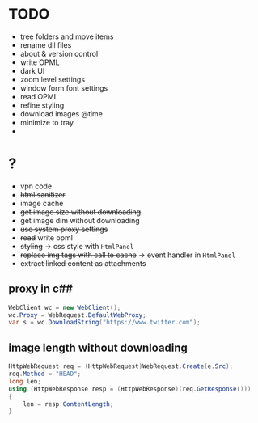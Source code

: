 # TODO

- tree folders and move items
- rename dll files
- about & version control
- write OPML
- dark UI
- zoom level settings
- window form font settings
- read OPML
- refine styling
- download images @time
- minimize to tray
- ​



# ?

- vpn code
- ~~html sanitizer~~
- image cache
- ~~get image size without downloading~~
- get image dim without downloading
- ~~use system proxy settings~~
- ~~read~~ write opml
- ~~styling~~ -> css style with `HtmlPanel`
- ~~replace img tags with call to cache~~ -> event handler in `HtmlPanel`
- ~~extract linked content as attachments~~



## proxy in c##

```c#
WebClient wc = new WebClient();
wc.Proxy = WebRequest.DefaultWebProxy;
var s = wc.DownloadString("https://www.twitter.com");
```

## image length without downloading

```c#
HttpWebRequest req = (HttpWebRequest)WebRequest.Create(e.Src);
req.Method = "HEAD";
long len;
using (HttpWebResponse resp = (HttpWebResponse)(req.GetResponse()))
{
    len = resp.ContentLength;
}
```